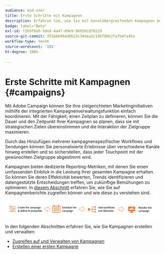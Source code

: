 ```yaml
---
audience: end-user
title: Erste Schritte mit Kampagnen
description: Erfahren Sie, wie Sie mit kanalübergreifenden Kampagnen beginnen
badge: label="Beta"
exl-id: f2b9f8e6-5ded-4a47-89e9-96650cd78229
source-git-commit: 351b60464d8623c34dea2c19bf86b2fa7b4fa45a
workflow-type: tm+mt
source-wordcount: '151'
ht-degree: 100%

---
```



# Erste Schritte mit Kampagnen {#campaigns}


Mit Adobe Campaign können Sie Ihre zielgerichteten Marketinginitiativen mithilfe der integrierten Kampagnenverwaltungsfunktion einfach koordinieren. Mit der Fähigkeit, einen Zeitplan zu definieren, können Sie die Dauer und den Zeitpunkt Ihrer Kampagnen so planen, dass sie mit strategischen Zielen übereinstimmen und die Interaktion der Zielgruppe maximieren.

Durch das Hinzufügen mehrerer kampagnenspezifischer Workflows und Sendungen können Sie personalisierte Erlebnisse über verschiedene Kanäle hinweg erstellen und so sicherstellen, dass jeder Touchpoint mit der gewünschten Zielgruppe abgestimmt wird.

Kampagnen bieten dedizierte Reporting-Metriken, mit denen Sie einen umfassenden Einblick in die Leistung Ihrer gesamten Kampagne erhalten. So können Sie deren Effektivität bewerten, Trends identifizieren und datengestützte Entscheidungen treffen, um zukünftige Bemühungen zu optimieren. In [diesem Abschnitt](../reporting/campaign-reports.md) erfahren Sie, wie Sie auf Kampagnenberichte zugreifen können und wie diese zu verstehen sind.

![Kampagnenfluss](assets/campaign-flow.png)

In den folgenden Abschnitten erfahren Sie, wie Sie Kampagnen erstellen und verwalten:

* [Zugreifen auf und Verwalten von Kampagnen](manage-campaigns.md)
* [Erstellen einer ersten Kampagne](create-campaigns.md)



<!--
Use Adobe Campaign to create cross-channel campaigns. With its marketing campaign orchestration capabilities, you can manage and centralize customer data, design customer communications and campaigns, and create personalized experiences across different channels. In this version, email, push and SMS channels are available.

Design and execute high-volume email campaigns to deliver personalized messages, for all platforms and screen sizes. 
Measure the effectiveness of your deliveries with detailed reports including the counts of opens, clicks, forwards, and more. With Adobe Campaign segmentation capabilities, you can run queries against a high-volume database, and easily define dynamic marketing segments which perfectly target your campaigns.
-->

<!--
Get Started with campaigns
Adobe Campaign offers a set of solutions that help you personalize and deliver campaigns across all of your online and offline channels. You can create, configure, execute and analyze marketing campaigns. All marketing campaigns can be managed from a unified control center. Discover how to browse and create marketing campaigns in this section.

Campaigns include actions (deliveries) and processes (importing or extracting files), as well as resources (marketing documents, delivery outlines). They are used in marketing campaigns. Campaigns are part of a program, and programs are included in a campaign plan.
-->

